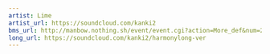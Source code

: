 ```yaml
---
artist: Lime
artist_url: https://soundcloud.com/kanki2
bms_url: http://manbow.nothing.sh/event/event.cgi?action=More_def&num=280&event=96
long_url: https://soundcloud.com/kanki2/harmonylong-ver
---
```

